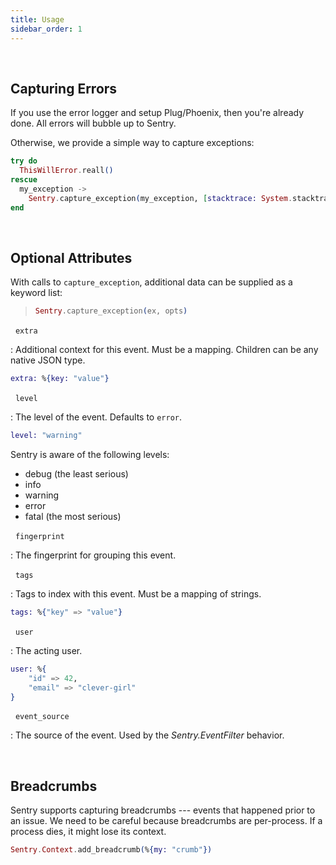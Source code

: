 ```yaml
---
title: Usage
sidebar_order: 1
---
```


<!-- WIZARD -->

&nbsp;
## Capturing Errors

If you use the error logger and setup Plug/Phoenix, then you're already done. All errors will bubble up to Sentry.

Otherwise, we provide a simple way to capture exceptions:

```elixir
try do
  ThisWillError.reall()
rescue
  my_exception ->
    Sentry.capture_exception(my_exception, [stacktrace: System.stacktrace(), extra: %{extra: information}])
end
```
<!-- ENDWIZARD -->

&nbsp;
## Optional Attributes

With calls to `capture_exception`, additional data can be supplied as a keyword list:

> ```elixir
> Sentry.capture_exception(ex, opts)
> ```

&nbsp;
`extra`

: Additional context for this event. Must be a mapping. Children can be any native JSON type.

  ```elixir
  extra: %{key: "value"}
  ```

&nbsp;
`level`

: The level of the event. Defaults to `error`.

  ```elixir
  level: "warning"
  ```

  Sentry is aware of the following levels:

  -   debug (the least serious)
  -   info
  -   warning
  -   error
  -   fatal (the most serious)

&nbsp;
`fingerprint`

: The fingerprint for grouping this event.

&nbsp;
`tags`

: Tags to index with this event. Must be a mapping of strings.

  ```elixir
  tags: %{"key" => "value"}
  ```

&nbsp;
`user`

: The acting user.

  ```elixir
  user: %{
      "id" => 42,
      "email" => "clever-girl"
  }
  ```

&nbsp;
`event_source`

: The source of the event. Used by the _Sentry.EventFilter_ behavior.

&nbsp;
## Breadcrumbs

Sentry supports capturing breadcrumbs --- events that happened prior to an issue. We need to be careful because breadcrumbs are per-process. If a process dies, it might lose its context.

```elixir
Sentry.Context.add_breadcrumb(%{my: "crumb"})
```
